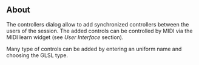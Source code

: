 ## About

The controllers dialog allow to add synchronized controllers between the users of the session. The added controls can be controlled by MIDI via the MIDI learn widget (see *User Interface* section).

Many type of controls can be added by entering an uniform name and choosing the GLSL type.



